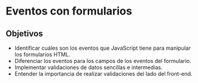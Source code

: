 # Eventos con formularios
## Objetivos
- Identificar cuáles son los eventos que JavaScript tiene para manipular los formularios HTML.
- Diferenciar los eventos para los campos de los eventos del formulario.
- Implementar validaciones de datos sencillas e intermedias.
- Entender la importancia de realizar validaciones del lado del front-end.